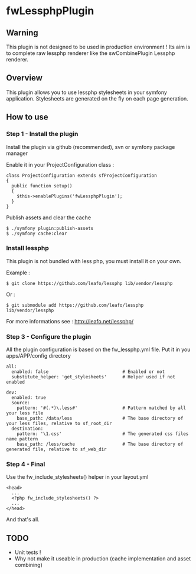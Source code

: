 # fwLessphpPlugin

## Warning

This plugin is not designed to be used in production environment ! Its aim is to complete raw lessphp renderer like
the swCombinePlugin Lessphp renderer.

## Overview

This plugin allows you to use lessphp stylesheets in your symfony application.
Stylesheets are generated on the fly on each page generation.

## How to use

### Step 1 - Install the plugin

Install the plugin via github (recommended), svn or symfony package manager

Enable it in your ProjectConfiguration class :

    class ProjectConfiguration extends sfProjectConfiguration
    {
      public function setup()
      {
        $this->enablePlugins('fwLessphpPlugin');
      }
    }

Publish assets and clear the cache

    $ ./symfony plugin:publish-assets
    $ ./symfony cache:clear

### Install lessphp

This plugin is not bundled with less php, you must install it on your own.

Example :

    $ git clone https://github.com/leafo/lessphp lib/vendor/lessphp

Or :

    $ git submodule add https://github.com/leafo/lessphp lib/vendor/lessphp

For more informations see : http://leafo.net/lessphp/

### Step 3 - Configure the plugin

All the plugin configuration is based on the fw_lessphp.yml file. Put it in you apps/APP/config directory

    all:
      enabled: false                            # Enabled or not
      substitute_helper: 'get_stylesheets'      # Helper used if not enabled

    dev:
      enabled: true
      source:
        pattern: '#(.*)\.less#'                 # Pattern matched by all your less file
        base_path: /data/less                   # The base directory of your less files, relative to sf_root_dir
      destination:
        pattern: '\1.css'                       # The generated css files name pattern
        base_path: /less/cache                  # The base directory of generated file, relative to sf_web_dir

### Step 4 - Final

Use the fw_include_stylesheets() helper in your layout.yml

    <head>
      ...
      <?php fw_include_stylesheets() ?>
      ...
    </head>

And that's all.

## TODO

 * Unit tests !
 * Why not make it useable in production (cache implementation and asset combining)